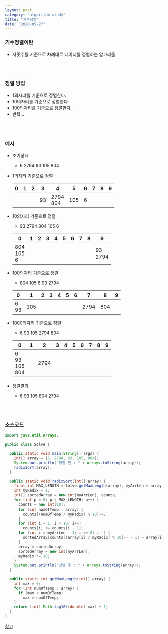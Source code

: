 ```yaml
---
layout: post
category: "algorithm-study"
title: "기수정렬"
date: "2020-05-27"
---
```


### 기수정렬이란
- 자릿수를 기준으로 차례대로 데이터를 정렬하는 알고리즘

<br><br>

### 정렬 방법
 - 1의자리를 기준으로 정렬한다.
 - 10의자리를 기준으로 정렬한다.
 - 100의자리를 기준으로 정렬한다.
 - 반복...
 
<br><br>

### 예시
- 초기상태
  - 6 2794 93 105 804
- 1의자리 기준으로 정렬
  
  |0|1|2|3|4|5|6|7|8|9|
  |--|--|--|--|--|--|--|--|--|--|
  ||||93|2794<br>804|105|6||||
  
- 10의자리 기준으로 정렬
  - 93 2794 804 105 6
  
  |0|1|2|3|4|5|6|7|8|9|
  |--|--|--|--|--|--|--|--|--|--|
  |804<br>105<br>6|||||||||93<br>2794|

- 100의자리 기준으로 정렬
  - 804 105 6 93 2794
  
  |0|1|2|3|4|5|6|7|8|9|
  |--|--|--|--|--|--|--|--|--|--|
  |6<br>93|105||||||2794|804||

- 1000의자리 기준으로 정렬
  - 6 93 105 2794 804
  
  |0|1|2|3|4|5|6|7|8|9|
  |--|--|--|--|--|--|--|--|--|--|
  |6<br>93<br>105<br>804||2794||||||||

- 정렬결과
  - 6 93 105 804 2794

<br><br>

### 소스코드

```java
import java.util.Arrays;

public class Solve {

  public static void main(String[] args) {
    int[] array = {6, 2794, 93, 105, 804};
    System.out.println("정렬 전 : " + Arrays.toString(array));
    radixSort(array);
  }

  public static void radixSort(int[] array) {
    final int MAX_LENGTH = Solve.getMaxLength(array), myArrLen = array.length;
    int myRadix = 1;
    int[] sortedArray = new int[myArrLen], counts;
    for (int p = 0; p < MAX_LENGTH; p++) {
      counts = new int[10];
      for (int numOfTemp : array) {
        counts[(numOfTemp / myRadix) % 10]++;
      }
      for (int i = 1; i < 10; i++)
        counts[i] += counts[i - 1];
      for (int i = myArrLen - 1; i >= 0; i--) {
        sortedArray[counts[(array[i] / myRadix) % 10]-- - 1] = array[i];
      }
      array = sortedArray;
      sortedArray = new int[myArrLen];
      myRadix *= 10;
    }
    System.out.println("정렬 후 : " + Arrays.toString(array));
  }

  public static int getMaxLength(int[] array) {
    int max = 0;
    for (int numOfTemp : array) {
      if (max < numOfTemp)
        max = numOfTemp;
    }
    return (int) Math.log10((double) max) + 1;
  }
}
```

[참고](http://blog.naver.com/PostView.nhn?blogId=xxxstarxxx&logNo=220961546548&parentCategoryNo=&categoryNo=87&viewDate=&isShowPopularPosts=true&from=search)